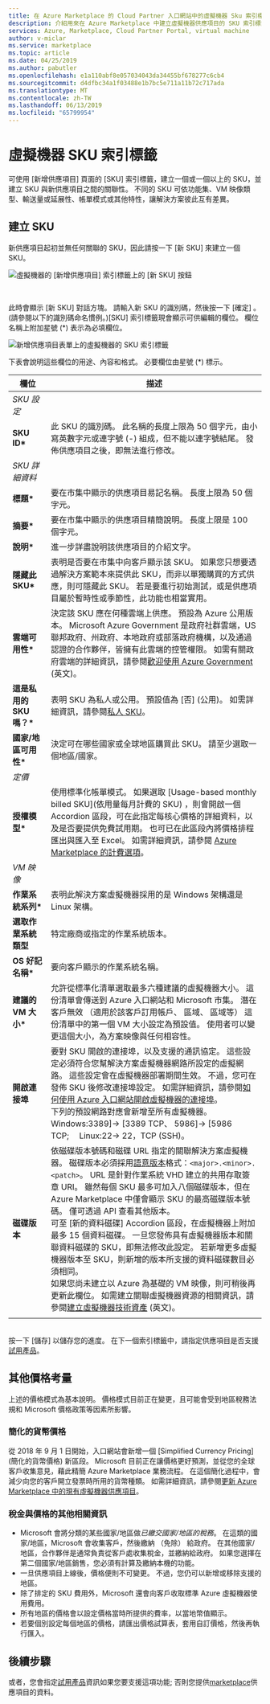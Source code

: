 ```yaml
---
title: 在 Azure Marketplace 的 Cloud Partner 入口網站中的虛擬機器 Sku 索引標籤
description: 介紹用來在 Azure Marketplace 中建立虛擬機器供應項目的 SKU 索引標籤。
services: Azure, Marketplace, Cloud Partner Portal, virtual machine
author: v-miclar
ms.service: marketplace
ms.topic: article
ms.date: 04/25/2019
ms.author: pabutler
ms.openlocfilehash: e1a110abf8e057034043da34455bf678277c6cb4
ms.sourcegitcommit: d4dfbc34a1f03488e1b7bc5e711a11b72c717ada
ms.translationtype: MT
ms.contentlocale: zh-TW
ms.lasthandoff: 06/13/2019
ms.locfileid: "65799954"
---
```

# <a name="virtual-machine-skus-tab"></a>虛擬機器 SKU 索引標籤

可使用 [新增供應項目]  頁面的 [SKU]  索引標籤，建立一個或一個以上的 SKU，並建立 SKU 與新供應項目之間的關聯性。  不同的 SKU 可依功能集、VM 映像類型、輸送量或延展性、帳單模式或其他特性，讓解決方案彼此互有差異。


## <a name="create-a-sku"></a>建立 SKU

新供應項目起初並無任何關聯的 SKU，因此請按一下 [新 SKU]  來建立一個 SKU。

![虛擬機器的 [新增供應項目] 索引標籤上的 [新 SKU] 按鈕](./media/publishvm_005.png)

<br/>

此時會顯示 [新 SKU]  對話方塊。  請輸入新 SKU 的識別碼，然後按一下 [確定]  。 (請參閱以下的識別碼命名慣例。)[SKU]  索引標籤現會顯示可供編輯的欄位。    欄位名稱上附加星號 (*) 表示為必填欄位。

<!-- TD: This tab has been updated, now has "Old Pricing" and "Simplified Currency Pricing" sections"! -->

![新增供應項目表單上的虛擬機器的 SKU 索引標籤](./media/publishvm_006.png)

下表會說明這些欄位的用途、內容和格式。  必要欄位由星號 (*) 標示。

<!-- TD: I took a new screenshot, and the fields differ somewhat from description in the VM Pub Guide.  Needs review. -->

|  **欄位**       |     **描述**                                                          |
|  ---------       |     ---------------                                                          |
|  *SKU 設定*   |    |
| **SKU ID\***       | 此 SKU 的識別碼。  此名稱的長度上限為 50 個字元，由小寫英數字元或連字號 (-) 組成，但不能以連字號結尾。  發佈供應項目之後，即無法進行修改。  |
|  *SKU 詳細資料*   |  |
| **標題\***        | 要在市集中顯示的供應項目易記名稱。 長度上限為 50 個字元。 |
| **摘要\***      | 要在市集中顯示的供應項目精簡說明。 長度上限是 100 個字元。 |
| **說明\***  | 進一步詳盡說明該供應項目的介紹文字。  <!-- TD: max len/guidance? 3k characters -->  |
| **隱藏此 SKU\*** | 表明是否要在市集中向客戶顯示該 SKU。  如果您只想要透過解決方案範本來提供此 SKU，而非以單獨購買的方式供應，則可隱藏此 SKU。  若是要進行初始測試，或是供應項目屬於暫時性或季節性，此功能也相當實用。 |
| **雲端可用性\*** | 決定該 SKU 應在何種雲端上供應。  預設為 Azure 公用版本。  Microsoft Azure Government 是政府社群雲端，US 聯邦政府、州政府、本地政府或部落政府機構，以及通過認證的合作夥伴，皆擁有此雲端的控管權限。  如需有關政府雲端的詳細資訊，請參閱[歡迎使用 Azure Government](https://docs.microsoft.com/azure/azure-government/documentation-government-welcome) (英文)。 |
| **這是私用的 SKU 嗎？\*** | 表明 SKU 為私人或公用。 預設值為 [否]  (公用)。  如需詳細資訊，請參閱[私人 SKU](../../cloud-partner-portal-orig/cloud-partner-portal-azure-private-skus.md)。 |
| **國家/地區可用性\*** | 決定可在哪些國家或全球地區購買此 SKU。 請至少選取一個地區/國家。 <!-- TD: Is this parameter an AMP visibility control or a contractual one, or both? --> |  
|  *定價*   |  |
| **授權模型\***| 使用標準化帳單模式。  如果選取 [Usage-based monthly billed SKU]\(依用量每月計費的 SKU\)  ，則會開啟一個 Accordion 區段，可在此指定每核心價格的詳細資料，以及是否要提供免費試用期。  也可已在此區段內將價格排程匯出與匯入至 Excel。 如需詳細資訊，請參閱 [Azure Marketplace 的計費選項](../../billing-options-azure-marketplace.md)。 | 
|  *VM 映像*   |  |
| **作業系統系列\*** | 表明此解決方案虛擬機器採用的是 Windows 架構還是 Linux 架構。 |
| **選取作業系統類型** | 特定廠商或指定的作業系統版本。 |
| **OS 好記名稱\*** | 要向客戶顯示的作業系統名稱。  |
| **建議的 VM 大小\*** | 允許從標準化清單選取最多六種建議的虛擬機器大小。  這份清單會傳送到 Azure 入口網站和 Microsoft 市集。  潛在客戶無效 （適用於該客戶訂用帳戶、 區域、 區域等） 這份清單中的第一個 VM 大小設定為預設值。  使用者可以變更這個大小，為方案映像與任何相容性。 | 
| **開啟連接埠**| 要對 SKU 開啟的連接埠，以及支援的通訊協定。  這些設定必須符合您幫解決方案虛擬機器網路所設定的虛擬網路。 這些設定會在虛擬機器部署期間生效。 不過，您可在發佈 SKU 後修改連接埠設定。 如需詳細資訊，請參閱[如何使用 Azure 入口網站開啟虛擬機器的連接埠](https://docs.microsoft.com/azure/virtual-machines/windows/nsg-quickstart-portal)。 <br/>下列的預設網路對應會新增至所有虛擬機器。 &emsp; Windows:3389]-> [3389 TCP、 5986]-> [5986 TCP;&emsp; Linux:22-> 22，TCP (SSH)。 |
| **磁碟版本**  | 依磁碟版本號碼和磁碟 URL 指定的關聯解決方案虛擬機器。 磁碟版本必須採用[語意版本](https://semver.org/)格式：`<major>.<minor>.<patch>`。  URL 是針對作業系統 VHD 建立的共用存取簽章 URI。  雖然每個 SKU 最多可加入八個磁碟版本，但在 Azure Marketplace 中僅會顯示 SKU 的最高磁碟版本號碼。 僅可透過 API 查看其他版本。  <!--TD: Add more specific link to API --> <br/> 可至 [新的資料磁碟]  Accordion 區段，在虛擬機器上附加最多 15 個資料磁碟。  一旦您發佈具有虛擬機器版本和關聯資料磁碟的 SKU，即無法修改此設定。  若新增更多虛擬機器版本至 SKU，則新增的版本所支援的資料磁碟數目必須相同。 <br/> 如果您尚未建立以 Azure 為基礎的 VM 映像，則可稍後再更新此欄位。  如需建立關聯虛擬機器資源的相關資訊，請參閱[建立虛擬機器技術資產](./cpp-create-technical-assets.md) (英文)。  
|  |  |

<!-- TD: The CPP UX warning msg indicates that underscores are also supported in these SKU IDs. I suspect this might be true for other identifiers. --> 

<br/> 按一下 [儲存]  以儲存您的進度。 在下一個索引標籤中，請指定供應項目是否支援[試用產品](./cpp-test-drive-tab.md)。


## <a name="additional-pricing-considerations"></a>其他價格考量

上述的價格模式為基本說明。  價格模式目前正在變更，且可能會受到地區稅務法規和 Microsoft 價格政策等因素所影響。 

### <a name="simplified-currency-pricing"></a>簡化的貨幣價格

從 2018 年 9 月 1 日開始，入口網站會新增一個 [Simplified Currency Pricing]\(簡化的貨幣價格\)  新區段。 Microsoft 目前正在讓價格更好預測，並從您的全球客戶收集意見，藉此精簡 Azure Marketplace 業務流程。 在這個簡化過程中，會減少向您的客戶開立發票時所用的貨幣種類。  如需詳細資訊，請參閱[更新 Azure Marketplace 中的現有虛擬機器供應項目](./cpp-update-existing-offer.md)。


### <a name="additional-information-on-taxes-and-prices"></a>稅金與價格的其他相關資訊

* Microsoft 會將分類的某些國家/地區做*已繳交國家/地區的稅務*。  在這類的國家/地區，Microsoft 會收集客戶，然後繳納 （免除） 給政府。  在其他國家/地區，合作夥伴是通常負責從客戶處收集稅金，並繳納給政府。 如果您選擇在第二個國家/地區銷售，您必須有計算及繳納本機的功能。  <!-- TD: Find a good reference on taxing policies. The best I found was in the UWP section: https://docs.microsoft.com/windows/uwp/publish/tax-details-for-paid-apps -->
* 一旦供應項目上線後，價格便則不可變更。 不過，您仍可以新增或移除支援的地區。 
* 除了排定的 SKU 費用外，Microsoft 還會向客戶收取標準 Azure 虛擬機器使用費用。
* 所有地區的價格會以設定價格當時所提供的費率，以當地幣值顯示。  <!-- TD: Meaning? - Offer created, published, other? -->
* 若要個別設定每個地區的價格，請匯出價格試算表，套用自訂價格，然後再執行匯入。 


## <a name="next-steps"></a>後續步驟

或者，您會指定[試用產品](./cpp-test-drive-tab.md)資訊如果您要支援這項功能; 否則您提供[marketplace](./cpp-marketplace-tab.md)供應項目的資料。
